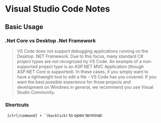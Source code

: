 # Visual Studio Code Notes

## Basic Usage

### .Net Core vs Desktop .Net Framework

> VS Code does not support debugging applications running on the Desktop .NET Framework.
> Due to this focus, many standard C# project types are not recognized by VS Code. 
> An example of a non-supported project type is an ASP.NET MVC Application (though 
> ASP.NET Core is supported). In these cases, if you simply want to have a lightweight 
> tool to edit a file - VS Code has you covered. If you want the best possible experience 
> for those projects and development on Windows in general, we recommend you use Visual 
> Studio Community.

### Shortcuts

`` [ctrl/command] + `(backtick)`` to open terminal: 
